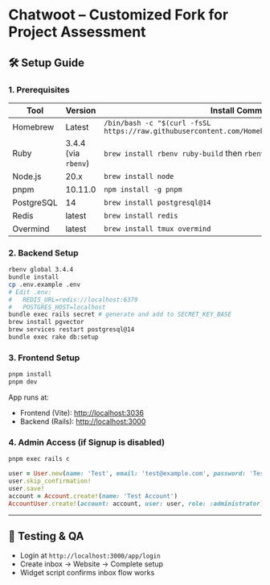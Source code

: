 # Chatwoot – Customized Fork for Project Assessment

## 🛠 Setup Guide

### 1. Prerequisites

| Tool       | Version             | Install Command                                                                                   |
| ---------- | ------------------- | ------------------------------------------------------------------------------------------------- |
| Homebrew   | Latest              | `/bin/bash -c "$(curl -fsSL https://raw.githubusercontent.com/Homebrew/install/HEAD/install.sh")` |
| Ruby       | 3.4.4 (via `rbenv`) | `brew install rbenv ruby-build` then `rbenv install 3.4.4`                                        |
| Node.js    | 20.x                | `brew install node`                                                                               |
| pnpm       | 10.11.0             | `npm install -g pnpm`                                                                             |
| PostgreSQL | 14                  | `brew install postgresql@14`                                                                      |
| Redis      | latest              | `brew install redis`                                                                              |
| Overmind   | latest              | `brew install tmux overmind`                                                                      |

### 2. Backend Setup

```bash
rbenv global 3.4.4
bundle install
cp .env.example .env
# Edit .env:
#   REDIS_URL=redis://localhost:6379
#   POSTGRES_HOST=localhost
bundle exec rails secret # generate and add to SECRET_KEY_BASE
brew install pgvector
brew services restart postgresql@14
bundle exec rake db:setup
```

### 3. Frontend Setup

```bash
pnpm install
pnpm dev
```

App runs at:

* Frontend (Vite): [http://localhost:3036](http://localhost:3036)
* Backend (Rails): [http://localhost:3000](http://localhost:3000)

### 4. Admin Access (if Signup is disabled)

```bash
pnpm exec rails c
```

```ruby
user = User.new(name: 'Test', email: 'test@example.com', password: 'Test@1234', password_confirmation: 'Test@1234', confirmed_at: Time.now)
user.skip_confirmation!
user.save!
account = Account.create!(name: 'Test Account')
AccountUser.create!(account: account, user: user, role: :administrator)
```

---

## 🧪 Testing & QA

* Login at `http://localhost:3000/app/login`
* Create inbox → Website → Complete setup
* Widget script confirms inbox flow works
